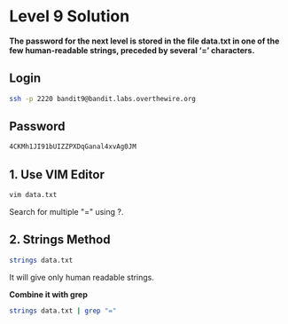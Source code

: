 # Level 9 Solution

**The password for the next level is stored in the file data.txt in one of the few human-readable strings, preceded by several ‘=’ characters.**

## Login
```bash
ssh -p 2220 bandit9@bandit.labs.overthewire.org
```

## Password
```bash
4CKMh1JI91bUIZZPXDqGanal4xvAg0JM
```

## 1. Use VIM Editor
```bash
vim data.txt
```
Search for multiple "=" using ?.

## 2. Strings Method
```bash
strings data.txt
```
It will give only human readable strings.

**Combine it with grep**
```bash
strings data.txt | grep "="
```
